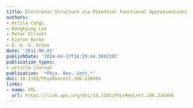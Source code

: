 ```yaml
---
title: Electronic Structure via Potential Functional Approximations
authors:
- Attila Cangi
- Donghyung Lee
- Peter Elliott
- Kieron Burke
- E. K. U. Gross
date: '2011-06-01'
publishDate: '2024-04-17T10:29:44.369230Z'
publication_types:
- article-journal
publication: '*Phys. Rev. Lett.*'
doi: 10.1103/PhysRevLett.106.236404
links:
- name: URL
  url: https://link.aps.org/doi/10.1103/PhysRevLett.106.236404
---
```

